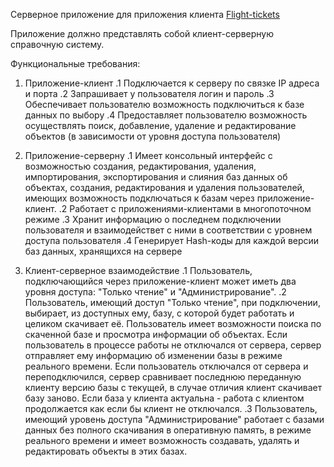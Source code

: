 Серверное приложение для приложения клиента [ Flight-tickets ]( https://github.com/GordPavel/Flight-tickets )

Приложение должно представлять собой клиент-серверную справочную систему.

Функциональные требования:

1. Приложение-клиент
	.1 Подключается к серверу по связке IP адреса и порта
	.2 Запрашивает у пользователя логин и пароль
	.3 Обеспечивает пользователю возможность подключиться к базе данных по выбору
	.4 Предоставляет пользователю возможность осуществлять поиск, добавление, удаление и редактирование объектов (в зависимости от уровня доступа пользователя)
	
2. Приложение-серверну
	.1 Имеет консольный интерфейс с возможностью создания, редактирования, удаления, импортирования, экспортирования и слияния баз данных об объектах, создания, редактирования и удаления пользователей, имеющих возможность подключаться к базам через приложение-клиент.
	.2 Работает с приложениями-клиентами в многопоточном режиме
	.3 Хранит информацию о последнем подключении пользователя и взаимодействет с ними в соответствии с уровнем доступа пользователя
	.4 Генерирует Hash-коды для каждой версии баз данных, хранящихся на сервере

3. Клиент-серверное взаимодействие
	.1 Пользователь, подключающийся через приложение-клиент может иметь два уровня доступа: "Только чтение" и "Администрирование".
	.2 Пользователь, имеющий доступ "Только чтение", при подключении, выбирает, из доступных ему, базу, с которой будет работать и целиком скачивает её. Пользователь имеет возможности поиска по скаченной базе и просмотра информации об объектах. Если пользователь в процессе работы не отключался от сервера, сервер отправляет ему информацию об изменении базы в режиме реального времени. Если пользователь отключался от сервера и переподключился, сервер сравнивает последнюю переданную клиенту версию базы с текущей, в случае отличия клиент скачивает базу заново. Если база у клиента актуальна - работа с клиентом продолжается как если бы клиент не отключался.
	.3 Пользователь, имеющий уровень доступа "Администрирование" работает с базами данных без полного скачивания в оперативную память, в режиме реального времени и имеет возможность создавать, удалять и редактировать объекты в этих базах. 